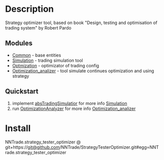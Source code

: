 # Description
Strategy optimizer tool, based on book "Design, testing and optimisation of trading system" by Robert Pardo

## Modules
- [Common](./doc/common.md) - base entities
- [Simulation](./doc/simulation.md) - trading simulation tool
- [Optmization](./doc/optimization.md) - optimizator of trading config
- [Optimization_analizer](./doc/optimization_analizer.md) - tool simulate continues optimization and using strategy

## Quickstart
1. implement [absTradingSimulatior](./src/simulation/abs_trading_simulatior.py) for more info [Simulation](./doc/simulation.md)
2. run [OptimizationAnalyzer](./src/optimization_analyzer/optimization_analyzer.py) for more info [Optimization_analizer](./doc/optimization_analizer.md)

# Install 
NNTrade.strategy_tester_optimizer @ git+https://git@github.com/NNTrade/StrategyTesterOptimizer.git#egg=NNTrade.strategy_tester_optimizer
